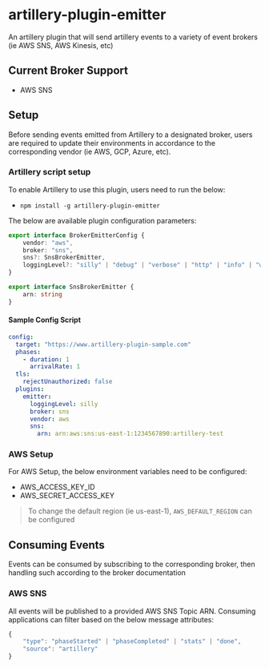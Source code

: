 # artillery-plugin-emitter
An artillery plugin that will send artillery events to a variety of event brokers (ie AWS SNS, AWS Kinesis, etc)

## Current Broker Support
* AWS SNS

## Setup
Before sending events emitted from Artillery to a designated broker, users are required to update their environments in accordance to the corresponding vendor (ie AWS, GCP, Azure, etc).

### Artillery script setup
To enable Artillery to use this plugin, users need to run the below:
* `npm install -g artillery-plugin-emitter`

The below are available plugin configuration parameters:
```typescript
export interface BrokerEmitterConfig {
    vendor: "aws",
    broker: "sns",
    sns?: SnsBrokerEmitter,
    loggingLevel?: "silly" | "debug" | "verbose" | "http" | "info" | "warn" | "error"
}

export interface SnsBrokerEmitter {
    arn: string
}
```

#### Sample Config Script

```yml
config:
  target: "https://www.artillery-plugin-sample.com"
  phases:
    - duration: 1
      arrivalRate: 1
  tls:
    rejectUnauthorized: false
  plugins:
    emitter:
      loggingLevel: silly
      broker: sns
      vendor: aws
      sns:
        arn: arn:aws:sns:us-east-1:1234567890:artillery-test
```

### AWS Setup
For AWS Setup, the below environment variables need to be configured:
* AWS_ACCESS_KEY_ID
* AWS_SECRET_ACCESS_KEY

> To change the default region (ie us-east-1), `AWS_DEFAULT_REGION` can be configured

## Consuming Events
Events can be consumed by subscribing to the corresponding broker, then handling such according to the broker documentation

### AWS SNS
All events will be published to a provided AWS SNS Topic ARN. Consuming applications can filter based on the below message attributes:
```typescript
{
    "type": "phaseStarted" | "phaseCompleted" | "stats" | "done",
    "source": "artillery"
}
```